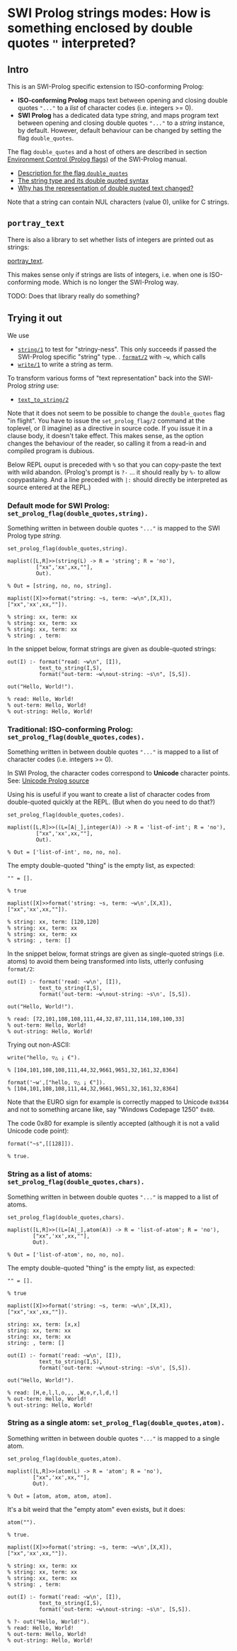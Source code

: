 # SWI Prolog strings modes: How is something enclosed by double quotes `"` interpreted?

## Intro

This is an SWI-Prolog specific extension to ISO-conforming Prolog: 

- **ISO-conforming Prolog** maps text between opening and closing double quotes `"..."` to a _list_ of character codes
  (i.e. integers >= 0).
- **SWI Prolog** has a dedicated data type _string_, and maps program text between opening and closing double
  quotes `"..."`   to a _string_ instance, by default. However, default behaviour can be changed by setting the
  flag `double_quotes`.

The flag `double_quotes` and a host of others are described in section
[Environment Control (Prolog flags)](https://www.swi-prolog.org/pldoc/man?section=flags) of the SWI-Prolog manual.

- [Description for the flag `double_quotes`](https://eu.swi-prolog.org/pldoc/man?section=flags#flag:double_quotes)
- [The string type and its double quoted syntax](https://eu.swi-prolog.org/pldoc/man?section=strings)
- [Why has the representation of double quoted text changed?](https://eu.swi-prolog.org/pldoc/man?section=ext-dquotes-motivation)

Note that a string can contain NUL characters (value 0), unlike for C strings.

## `portray_text`

There is also a library to set whether lists of integers are printed out as strings:

[portray_text](https://www.swi-prolog.org/pldoc/doc/_SWI_/library/portray_text.pl). 

This makes sense only if strings are lists of integers, i.e. when one is ISO-conforming mode.
Which is no longer the SWI-Prolog way.

TODO: Does that library really do something?

## Trying it out

We use 

- [`string/1`](https://eu.swi-prolog.org/pldoc/doc_for?object=string/1) to test for "stringy-ness". This only succeeds if
  passed the SWI-Prolog specific "string" type.
. [`format/2`](https://eu.swi-prolog.org/pldoc/doc_for?object=format/2) with `~w`, which calls  
- [`write/1`](https://eu.swi-prolog.org/pldoc/man?predicate=write/1) to write a string as term.


To transform various forms of "text representation" back into the SWI-Prolog _string_ use:

- [`text_to_string/2`](https://eu.swi-prolog.org/pldoc/doc_for?object=text_to_string/2)

Note that it does not seem to be possible to change the `double_quotes` flag "in flight". You have to issue the
`set_prolog_flag/2` command at the toplevel, or (I imagine) as a directive in source code. If you issue it in a clause
body, it doesn't take effect. This makes sense, as the option changes the behaviour of the reader, so calling
it from a read-in and compiled program is dubious.

Below REPL ouput is preceded with `%`  so that you can copy-paste the text with wild abandon.
(Prolog's prompt is `?-` ... it should really by `%-` to allow copypastaing. And a line preceded with `|:` should
directly be interpreted as source entered at the REPL.)

### Default mode for SWI Prolog: `set_prolog_flag(double_quotes,string).`
	
Something written in between double quotes `"..."` is mapped to the SWI Prolog type _string_.

````
set_prolog_flag(double_quotes,string).
````

````
maplist([L,R]>>(string(L) -> R = 'string'; R = 'no'), 
         ["xx",'xx',xx,""], 
         Out).

% Out = [string, no, no, string].
````

````
maplist([X]>>format("string: ~s, term: ~w\n",[X,X]),["xx",'xx',xx,""]).

% string: xx, term: xx
% string: xx, term: xx
% string: xx, term: xx
% string: , term: 
````

In the snippet below, format strings are given as double-quoted strings:

````
out(I) :- format("read: ~w\n", [I]), 
          text_to_string(I,S), 
          format("out-term: ~w\nout-string: ~s\n", [S,S]).
	  
out("Hello, World!").

% read: Hello, World!
% out-term: Hello, World!
% out-string: Hello, World!
````

### Traditional: ISO-conforming Prolog: `set_prolog_flag(double_quotes,codes).`

Something written in between double quotes `"..."` is mapped to a list of character codes (i.e. integers >= 0).

In SWI Prolog, the character codes correspond to **Unicode** character points. 
See: [Unicode Prolog source](https://eu.swi-prolog.org/pldoc/man?section=unicodesyntax)

Using his is useful if you want to create a list of character codes from double-quoted quickly at the REPL. 
(But when do you need to do that?)

````
set_prolog_flag(double_quotes,codes). 
````

````
maplist([L,R]>>((L=[A|_],integer(A)) -> R = 'list-of-int'; R = 'no'), 
         ["xx",'xx',xx,""], 
         Out).
	   
% Out = ['list-of-int', no, no, no].
````

The empty double-quoted "thing" is the empty list, as expected:

````
"" = [].

% true
````

````
maplist([X]>>format('string: ~s, term: ~w\n',[X,X]),["xx",'xx',xx,""]).

% string: xx, term: [120,120]
% string: xx, term: xx
% string: xx, term: xx
% string: , term: []
````

In the snippet below, format strings are given as single-quoted strings (i.e. atoms) to avoid them being
transformed into lists, utterly confusing `format/2`:

````
out(I) :- format('read: ~w\n', [I]), 
          text_to_string(I,S), 
          format('out-term: ~w\nout-string: ~s\n', [S,S]).
	  
out("Hello, World!").

% read: [72,101,108,108,111,44,32,87,111,114,108,100,33]
% out-term: Hello, World!
% out-string: Hello, World!
````

Trying out non-ASCII:

````
write("hello, ▽△ ¡ €").

% [104,101,108,108,111,44,32,9661,9651,32,161,32,8364]

format('~w',["hello, ▽△ ¡ €"]).
% [104,101,108,108,111,44,32,9661,9651,32,161,32,8364]
````

Note that the EURO sign for example is correctly mapped to Unicode `0x8364` and not to
something arcane like, say "Windows Codepage 1250" `0x80`.

The code 0x80 for example is silently accepted (although it is not a valid Unicode code point):

````
format("~s",[[128]]).

% true.
````

### String as a list of atoms: `set_prolog_flag(double_quotes,chars).` 

Something written in between double quotes `"..."` is mapped to a list of atoms. 

````
set_prolog_flag(double_quotes,chars). 
````

````
maplist([L,R]>>((L=[A|_],atom(A)) -> R = 'list-of-atom'; R = 'no'), 
        ["xx",'xx',xx,""], 
        Out).
	
% Out = ['list-of-atom', no, no, no].	   
````

The empty double-quoted "thing" is the empty list, as expected:

````
"" = [].

% true
````

````
maplist([X]>>format('string: ~s, term: ~w\n',[X,X]),["xx",'xx',xx,""]).

string: xx, term: [x,x]
string: xx, term: xx
string: xx, term: xx
string: , term: []
````

````
out(I) :- format('read: ~w\n', [I]), 
          text_to_string(I,S), 
          format('out-term: ~w\nout-string: ~s\n', [S,S]).
	  
out("Hello, World!").

% read: [H,e,l,l,o,,, ,W,o,r,l,d,!]
% out-term: Hello, World!
% out-string: Hello, World!  
````

### String as a single atom: `set_prolog_flag(double_quotes,atom).` 

Something written in between double quotes `"..."` is mapped to a single atom.

````
set_prolog_flag(double_quotes,atom). 
````

````
maplist([L,R]>>(atom(L) -> R = 'atom'; R = 'no'), 
        ["xx",'xx',xx,""], 
        Out).

% Out = [atom, atom, atom, atom].
````

It's a bit weird that the "empty atom" even exists, but it does:

````
atom("").

% true.
````

````
maplist([X]>>format('string: ~s, term: ~w\n',[X,X]),["xx",'xx',xx,""]).

% string: xx, term: xx
% string: xx, term: xx
% string: xx, term: xx
% string: , term: 
````

````
out(I) :- format('read: ~w\n', [I]), 
          text_to_string(I,S), 
          format('out-term: ~w\nout-string: ~s\n', [S,S]).
	  
% ?- out("Hello, World!").
% read: Hello, World!
% out-term: Hello, World!
% out-string: Hello, World!
````
